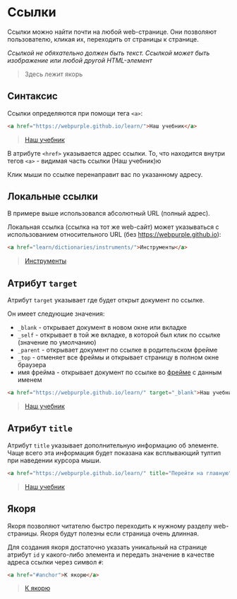 # Ссылки

Ссылки можно найти почти на любой web-странице. Они позволяют пользователю, кликая их, переходить от страницы к странице.

_Ссылкой не обяхательно должен быть текст. Ссылкой может быть изображение или любой другой HTML-элемент_

> <p id="anchor">Здесь лежит якорь</p>

## Синтаксис

Ссылки определяются при помощи тега `<a>`:

```html
<a href="https://webpurple.github.io/learn/">Наш учебник</a>
```

> <a href="https://webpurple.github.io/learn/">Наш учебник</a>

В атрибуте `<href>` указывается адрес ссылки. То, что находится внутри тегов `<a>` - видимая часть ссылки (Наш учебник)ю

Клик мыши по ссылке перенаправит вас по указанному адресу.

## Локальные ссылки

В примере выше использовался абсолютный URL (полный адрес).

Локальная ссылка (ссылка на тот же web-сайт) может указываться с использованием относительного URL (без https://webpurple.github.io):

```html
<a href="learn/dictionaries/instruments/">Инструменты</a>
```

> [Инструменты](../instruments/README.md)

## Атрибут `target`

Атрибут `target` указывает где будет открыт документ по ссылке.

Он имеет следующие значения:

- `_blank` - открывает документ в новом окне или вкладке
- `_self` - открывает в той же вкладке, в которой был клик по ссылке (значение по умолчанию)
- `_parent` - открывает документ по ссылке в родительском фрейме
- `_top` - отменяет все фреймы и открывает страницу в полном окне браузера
- имя фрейма - открывает документ по ссылке во [фрейме](html_frames.md) с данным именем

```html
<a href="https://webpurple.github.io/learn/" target="_blank">Наш учебник</a>
```

> <a href="https://webpurple.github.io/learn/" target="_blank">Наш учебник</a>

## Атрибут `title`

Атрибут `title` указывает дополнительную информацию об элементе. Чаще всего эта информация будет показана как всплывающий тултип при наведении курсора мыши.

```html
<a href="https://webpurple.github.io/learn/" title="Перейти на главную">Наш учебник</a>
```

> <a href="https://webpurple.github.io/learn/" title="Перейти на главную">Наш учебник</a>

## Якоря

Якоря позволяют читателю быстро переходить к нужному разделу web-страницы. Якоря будут полезны если страница очень длинная.

Для создания якоря достаточно указать уникальный на странице атрибут `id` у какого-либо элемента и передать значение в качестве адреса ссылки через символ `#`:

```html
<a href="#anchor">К якорю</a>
```

> <a href="#anchor">К якорю</a>
